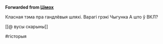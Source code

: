 **Forwarded from [Цімох](https://t.me/Tusajas)**

Класная тэма пра гандлёвыя шляхі.
Варагі грэкі
Чыгунка
А што ў ВКЛ?

[[@ вусы скарыны]]

#гісторыя